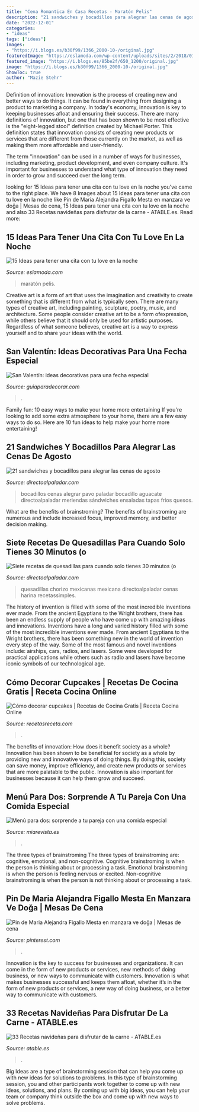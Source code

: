 ```yaml
---
title: "Cena Romantica En Casa Recetas - Maratón Pelis"
description: "21 sandwiches y bocadillos para alegrar las cenas de agosto"
date: "2022-12-01"
categories:
- "ideas"
tags: ["ideas"]
images:
- "https://i.blogs.es/b30f99/1366_2000-10-/original.jpg"
featuredImage: "https://eslamoda.com/wp-content/uploads/sites/2/2018/01/pizza-movie.jpg"
featured_image: "https://i.blogs.es/85be2f/650_1200/original.jpg"
image: "https://i.blogs.es/b30f99/1366_2000-10-/original.jpg"
ShowToc: true
author: "Mazie Stehr"
---
```



Definition of innovation:
Innovation is the process of creating new and better ways to do things. It can be found in everything from designing a product to marketing a company. In today's economy, innovation is key to keeping businesses afloat and ensuring their success.
There are many definitions of innovation, but one that has been shown to be most effective is the "eight-legged stool" definition created by Michael Porter. This definition states that innovation consists of creating new products or services that are different from those currently on the market, as well as making them more affordable and user-friendly.

The term "innovation" can be used in a number of ways for businesses, including marketing, product development, and even company culture. It's important for businesses to understand what type of innovation they need in order to grow and succeed over the long term.

	

		
looking for 15 Ideas para tener una cita con tu love en la noche you've came to the right place. We have 8 Images about 15 Ideas para tener una cita con tu love en la noche like Pin de Maria Alejandra Figallo Mesta en manzara ve doğa | Mesas de cena, 15 Ideas para tener una cita con tu love en la noche and also 33 Recetas navideñas para disfrutar de la carne - ATABLE.es. Read more:
		
    
## 15 Ideas Para Tener Una Cita Con Tu Love En La Noche

<img loading=lazy src="https://eslamoda.com/wp-content/uploads/sites/2/2018/01/pizza-movie.jpg" onerror="this.onerror=null;this.src='https://tse2.mm.bing.net/th?id=OIP.I7tJ_JtmI89D5Uv0zZtSagHaJ4&amp;pid=15.1';" alt="15 Ideas para tener una cita con tu love en la noche">

_Source: eslamoda.com_

>maratón pelis. 

	

Creative art is a form of art that uses the imagination and creativity to create something that is different from what is typically seen. There are many types of creative art, including painting, sculpture, poetry, music, and architecture. Some people consider creative art to be a form ofexpression, while others believe that it should only be used for artistic purposes. Regardless of what someone believes, creative art is a way to express yourself and to share your ideas with the world.

    
## San Valentín: Ideas Decorativas Para Una Fecha Especial

<img loading=lazy src="http://www.guiaparadecorar.com/wp-content/uploads/2015/02/san-valentin-11.jpg" onerror="this.onerror=null;this.src='https://tse4.mm.bing.net/th?id=OIP.Qb0tDzmaq_kVqPa2Y7o08wHaLG&amp;pid=15.1';" alt="San Valentín: ideas decorativas para una fecha especial">

_Source: guiaparadecorar.com_

>. 

	

Family fun: 10 easy ways to make your home more entertaining
If you're looking to add some extra atmosphere to your home, there are a few easy ways to do so. Here are 10 fun ideas to help make your home more entertaining!

    
## 21 Sandwiches Y Bocadillos Para Alegrar Las Cenas De Agosto

<img loading=lazy src="https://i.blogs.es/85be2f/650_1200/original.jpg" onerror="this.onerror=null;this.src='https://tse1.mm.bing.net/th?id=OIP.PKVw6kGQK525ZFmbNQ87-AHaKQ&amp;pid=15.1';" alt="21 sandwiches y bocadillos para alegrar las cenas de agosto">

_Source: directoalpaladar.com_

>bocadillos cenas alegrar pavo paladar bocadillo aguacate directoalpaladar meriendas sándwiches ensaladas tapas frios quesos. 

	

What are the benefits of brainstroming?
The benefits of brainstroming are numerous and include increased focus, improved memory, and better decision making.

    
## Siete Recetas De Quesadillas Para Cuando Solo Tienes 30 Minutos (o

<img loading=lazy src="https://i.blogs.es/b30f99/1366_2000-10-/original.jpg" onerror="this.onerror=null;this.src='https://tse4.mm.bing.net/th?id=OIP.UWk8TyPLRcFEJ7qLbhvFewDOEs&amp;pid=15.1';" alt="Siete recetas de quesadillas para cuando solo tienes 30 minutos (o">

_Source: directoalpaladar.com_

>quesadillas chorizo mexicanas mexicana directoalpaladar cenas harina recetassimples. 

	

The history of invention is filled with some of the most incredible inventions ever made. From the ancient Egyptians to the Wright brothers, there has been an endless supply of people who have come up with amazing ideas and innovations.
Inventions have a long and varied history filled with some of the most incredible inventions ever made. From ancient Egyptians to the Wright brothers, there has been something new in the world of invention every step of the way. Some of the most famous and novel inventions include: airships, cars, radios, and lasers. Some were developed for practical applications while others such as radio and lasers have become iconic symbols of our technological age.

    
## Cómo Decorar Cupcakes | Recetas De Cocina Gratis | Receta Cocina Online

<img loading=lazy src="https://recetasreceta.com/wp-content/uploads/2013/10/cupcakesVariados.jpg" onerror="this.onerror=null;this.src='https://tse4.mm.bing.net/th?id=OIP.MgbtxaiEONbJ5YlIPja9WAHaGB&amp;pid=15.1';" alt="Cómo decorar cupcakes | Recetas de Cocina Gratis | Receta Cocina Online">

_Source: recetasreceta.com_

>. 

	

The benefits of innovation: How does it benefit society as a whole?
Innovation has been shown to be beneficial for society as a whole by providing new and innovative ways of doing things. By doing this, society can save money, improve efficiency, and create new products or services that are more palatable to the public. Innovation is also important for businesses because it can help them grow and succeed.

    
## Menú Para Dos: Sorprende A Tu Pareja Con Una Comida Especial

<img loading=lazy src="https://estaticos.miarevista.es/uploads/images/article/5e2579735bafe87a334705e9/menu-romantico.jpg" onerror="this.onerror=null;this.src='https://tse3.mm.bing.net/th?id=OIP.F0dzoqzMQBCHvr6JfNcBJQHaFj&amp;pid=15.1';" alt="Menú para dos: sorprende a tu pareja con una comida especial">

_Source: miarevista.es_

>. 

	

The three types of brainstroming
The three types of brainstroming are: cognitive, emotional, and non-cognitive. Cognitive brainstroming is when the person is thinking about or processing a task. Emotional brainstroming is when the person is feeling nervous or excited. Non-cognitive brainstroming is when the person is not thinking about or processing a task.

    
## Pin De Maria Alejandra Figallo Mesta En Manzara Ve Doğa | Mesas De Cena

<img loading=lazy src="https://i.pinimg.com/originals/0a/43/5c/0a435c1d41e31967b6fdcb810b93a4f0.jpg" onerror="this.onerror=null;this.src='https://tse2.mm.bing.net/th?id=OIP.ZmXm_XIwvbnygLBIyMuA5QHaHl&amp;pid=15.1';" alt="Pin de Maria Alejandra Figallo Mesta en manzara ve doğa | Mesas de cena">

_Source: pinterest.com_

>. 

	

Innovation is the key to success for businesses and organizations. It can come in the form of new products or services, new methods of doing business, or new ways to communicate with customers. Innovation is what makes businesses successful and keeps them afloat, whether it’s in the form of new products or services, a new way of doing business, or a better way to communicate with customers.

    
## 33 Recetas Navideñas Para Disfrutar De La Carne - ATABLE.es

<img loading=lazy src="https://www.atable.es/wp-content/uploads/2016/12/bien-848x477.jpg" onerror="this.onerror=null;this.src='https://tse4.mm.bing.net/th?id=OIP.R1xuk-3HqTk69W9ZpWCStgHaEK&amp;pid=15.1';" alt="33 Recetas navideñas para disfrutar de la carne - ATABLE.es">

_Source: atable.es_

>. 

	

Big Ideas are a type of brainstorming session that can help you come up with new ideas for solutions to problems. In this type of brainstorming session, you and other participants work together to come up with new ideas, solutions, and plans. By coming up with big ideas, you can help your team or company think outside the box and come up with new ways to solve problems.

